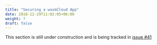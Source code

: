 ```yaml
---
title: "Securing a wasmCloud App"
date: 2018-12-29T11:02:05+06:00
weight: 7
draft: false
---
```


This section is still under construction and is being tracked in [issue #41](https://github.com/wasmCloud/wasmcloud-dev-site/issues/41)